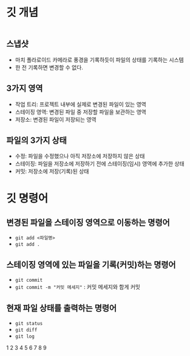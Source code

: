 # 깃 개념

![]()

## 스냅샷
- 마치 폴라로이드 카메라로 풍경을 기록하듯이 파일의 상태를 기록하는 시스템
- 한 전 기록하면 변경할 수 없다.

## 3가지 영역
- 작업 트리: 프로젝트 내부에 실제로 변경된 파일이 있는 영역
- 스테이징 영역: 변경된 파일 중 저장할 파일을 보관하는 영역
- 저장소: 변경된 파일이 저장되는 영역

## 파일의 3가지 상태
- 수정: 파일을 수정했으나 아직 저장소에 저장하지 않은 상태
- 스테이징: 파일을 저장소에 저장하기 전에 스테이징(임시) 영역에 추가한 상태
- 커밋: 저장소에 저장(기록)된 상태

# 깃 명령어

## 변경된 파일을 스테이징 영역으로 이동하는 명령어
- `git add <파일명>`
- `git add .`

## 스테이징 영역에 있는 파일을 기록(커밋)하는 명령어
- `git commit`
- `git commit -m "커밋 메세지"` : 커밋 메세지와 함게 커밋

## 현재 파일 상태를 출력하는 명령어
- `git status`
- `git diff`
- `git log`

1
2
3
4
5
6
7
8
9

